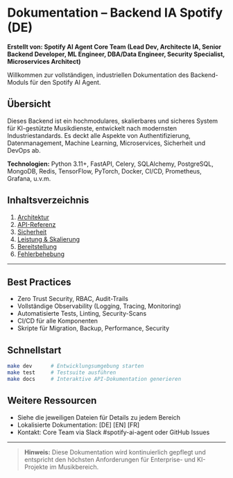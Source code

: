 # Dokumentation – Backend IA Spotify (DE)

**Erstellt von: Spotify AI Agent Core Team (Lead Dev, Architecte IA, Senior Backend Developer, ML Engineer, DBA/Data Engineer, Security Specialist, Microservices Architect)**

Willkommen zur vollständigen, industriellen Dokumentation des Backend-Moduls für den Spotify AI Agent.

## Übersicht
Dieses Backend ist ein hochmodulares, skalierbares und sicheres System für KI-gestützte Musikdienste, entwickelt nach modernsten Industriestandards. Es deckt alle Aspekte von Authentifizierung, Datenmanagement, Machine Learning, Microservices, Sicherheit und DevOps ab.

**Technologien:** Python 3.11+, FastAPI, Celery, SQLAlchemy, PostgreSQL, MongoDB, Redis, TensorFlow, PyTorch, Docker, CI/CD, Prometheus, Grafana, u.v.m.

## Inhaltsverzeichnis
1. [Architektur](../en/ARCHITECTURE.md)
2. [API-Referenz](../en/API_REFERENCE.md)
3. [Sicherheit](../en/SECURITY.md)
4. [Leistung & Skalierung](../en/PERFORMANCE.md)
5. [Bereitstellung](../en/DEPLOYMENT.md)
6. [Fehlerbehebung](../en/TROUBLESHOOTING.md)

---

## Best Practices
- Zero Trust Security, RBAC, Audit-Trails
- Vollständige Observability (Logging, Tracing, Monitoring)
- Automatisierte Tests, Linting, Security-Scans
- CI/CD für alle Komponenten
- Skripte für Migration, Backup, Performance, Security

## Schnellstart
```bash
make dev      # Entwicklungsumgebung starten
make test     # Testsuite ausführen
make docs     # Interaktive API-Dokumentation generieren
```

## Weitere Ressourcen
- Siehe die jeweiligen Dateien für Details zu jedem Bereich
- Lokalisierte Dokumentation: [DE] [EN] [FR]
- Kontakt: Core Team via Slack #spotify-ai-agent oder GitHub Issues

---

> **Hinweis:** Diese Dokumentation wird kontinuierlich gepflegt und entspricht den höchsten Anforderungen für Enterprise- und KI-Projekte im Musikbereich.

